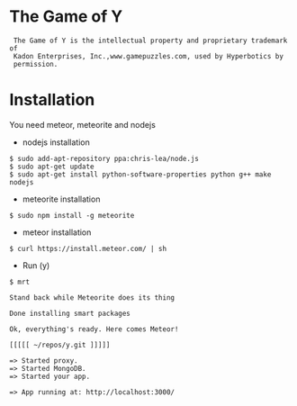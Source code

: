 The Game of Y
====

     The Game of Y is the intellectual property and proprietary trademark of
     Kadon Enterprises, Inc.,www.gamepuzzles.com, used by Hyperbotics by
     permission.


Installation
=====

You need meteor, meteorite and nodejs

- nodejs installation
~~~
$ sudo add-apt-repository ppa:chris-lea/node.js
$ sudo apt-get update
$ sudo apt-get install python-software-properties python g++ make nodejs
~~~

- meteorite installation
~~~
$ sudo npm install -g meteorite
~~~

- meteor installation
~~~
$ curl https://install.meteor.com/ | sh
~~~

- Run (y)
~~~
$ mrt

Stand back while Meteorite does its thing

Done installing smart packages

Ok, everything's ready. Here comes Meteor!

[[[[[ ~/repos/y.git ]]]]]

=> Started proxy.
=> Started MongoDB.
=> Started your app.

=> App running at: http://localhost:3000/
~~~

